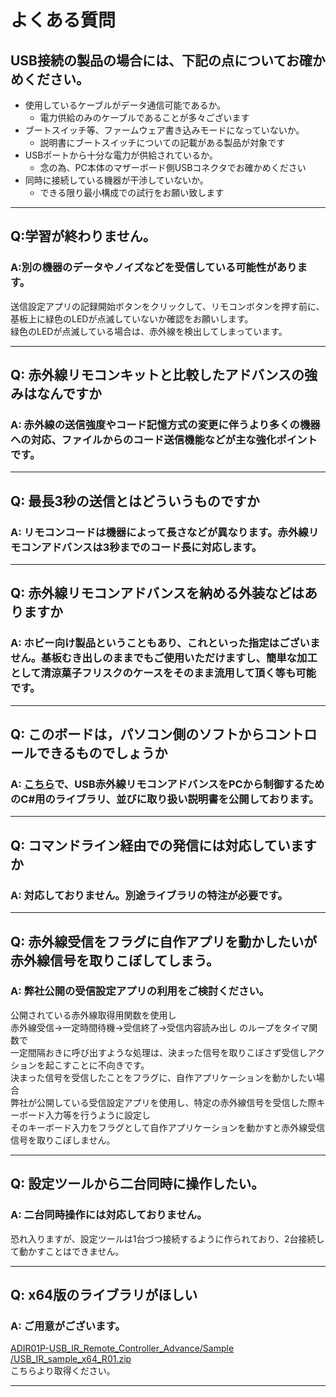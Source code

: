 # よくある質問

## USB接続の製品の場合には、下記の点についてお確かめください。

 - 使用しているケーブルがデータ通信可能であるか。
   - 電力供給のみのケーブルであることが多々ございます
 - ブートスイッチ等、ファームウェア書き込みモードになっていないか。
   - 説明書にブートスイッチについての記載がある製品が対象です
 - USBポートから十分な電力が供給されているか。
   - 念の為、PC本体のマザーボード側USBコネクタでお確かめください
 - 同時に接続している機器が干渉していないか。
   - できる限り最小構成での試行をお願い致します

---

## Q:学習が終わりません。

### A:別の機器のデータやノイズなどを受信している可能性があります。

送信設定アプリの記録開始ボタンをクリックして、リモコンボタンを押す前に、基板上に緑色のLEDが点滅していないか確認をお願いします。  
緑色のLEDが点滅している場合は、赤外線を検出してしまっています。  

---

## Q: 赤外線リモコンキットと比較したアドバンスの強みはなんですか

### A: 赤外線の送信強度やコード記憶方式の変更に伴うより多くの機器への対応、ファイルからのコード送信機能などが主な強化ポイントです。

----

## Q: 最長3秒の送信とはどういうものですか

### A: リモコンコードは機器によって長さなどが異なります。赤外線リモコンアドバンスは3秒までのコード長に対応します。

----

## Q: 赤外線リモコンアドバンスを納める外装などはありますか

### A: ホビー向け製品ということもあり、これといった指定はございません。基板むき出しのままでもご使用いただけますし、簡単な加工として清涼菓子フリスクのケースをそのまま流用して頂く等も可能です。

----

## Q: このボードは，パソコン側のソフトからコントロールできるものでしょうか

### A: [こちら](https://github.com/bit-trade-one/USB-IRRemocon-ADVANCE/tree/master/Library)で、USB赤外線リモコンアドバンスをPCから制御するためのC#用のライブラリ、並びに取り扱い説明書を公開しております。

----

## Q: コマンドライン経由での発信には対応していますか

### A: 対応しておりません。別途ライブラリの特注が必要です。


----

## Q: 赤外線受信をフラグに自作アプリを動かしたいが赤外線信号を取りこぼしてしまう。

### A: 弊社公開の受信設定アプリの利用をご検討ください。  

公開されている赤外線取得用関数を使用し  
赤外線受信→一定時間待機→受信終了→受信内容読み出し のループをタイマ関数で  
一定間隔おきに呼び出すような処理は、決まった信号を取りこぼさず受信しアクションを起こすことに不向きです。  
決まった信号を受信したことをフラグに、自作アプリケーションを動かしたい場合  
弊社が公開している受信設定アプリを使用し、特定の赤外線信号を受信した際キーボード入力等を行うように設定し  
そのキーボード入力をフラグとして自作アプリケーションを動かすと赤外線受信信号を取りこぼしません。

---

## Q: 設定ツールから二台同時に操作したい。

### A: 二台同時操作には対応しておりません。

恐れ入りますが、設定ツールは1台づつ接続するように作られており、2台接続して動かすことはできません。

----

 ## Q: x64版のライブラリがほしい

 ### A: ご用意がございます。

 [ADIR01P-USB_IR_Remote_Controller_Advance/Sample
/USB_IR_sample_x64_R01.zip](https://github.com/bit-trade-one/ADIR01P-USB_IR_Remote_Controller_Advance/raw/master/Sample/USB_IR_sample_x64_R01.zip)  
こちらより取得ください。  

----
